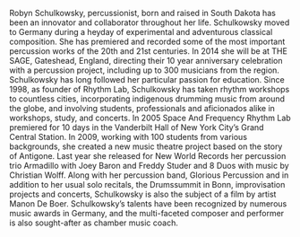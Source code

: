 Robyn Schulkowsky, percussionist, born and raised in South Dakota has been an innovator and collaborator throughout her life. Schulkowsky moved to Germany during a heyday of experimental and adventurous classical composition. She has premiered and recorded some of the most important percussion works of the 20th and 21st centuries. In 2014 she will be at THE SAGE, Gateshead, England, directing their 10 year anniversary celebration with a percussion project, including up to 300 musicians from the region. Schulkowsky has long followed her particular passion for education. Since 1998, as founder of Rhythm Lab, Schulkowsky has taken rhythm workshops to countless cities, incorporating indigenous drumming music from around the globe, and involving students, professionals and aficionados alike in workshops, study, and concerts. In 2005 Space And Frequency Rhythm Lab premiered for 10 days in the Vanderbilt Hall of New York City’s Grand Central Station. In 2009, working with 100 students from various backgrounds, she created a new music theatre project based on the story of Antigone. Last year she released for New World Records her percussion trio Armadillo with Joey Baron and Freddy Studer and 8 Duos with music by Christian Wolff. Along with her percussion band, Glorious Percussion and in addition to her usual solo recitals, the Drumssummit in Bonn, improvisation projects and concerts, Schulkowsky is also the subject of a film by artist Manon De Boer. Schulkowsky’s talents have been recognized by numerous music awards in Germany, and the multi-faceted composer and performer is also sought-after as chamber music coach.
